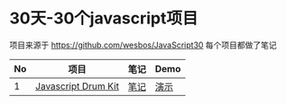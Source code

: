 # 30天-30个javascript项目
项目来源于 https://github.com/wesbos/JavaScript30 每个项目都做了笔记


No | 项目 | 笔记 | Demo
--- | --- | --- | ---
1|[Javascript Drum Kit](https://github.com/TaroSunn/30-30-javascript-/tree/master/01-Javascript%20Drum%20Kit) |[笔记](https://github.com/TaroSunn/30-30-javascript-/blob/master/01-Javascript%20Drum%20Kit/README.md) | [演示](http://htmlpreview.github.io/?https://github.com/TaroSunn/30-30-javascript-/blob/master/01-Javascript%20Drum%20Kit/index-Finished.html)

